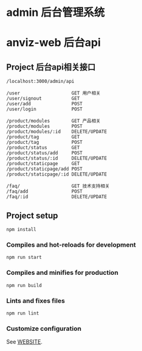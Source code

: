 # admin 后台管理系统
# anviz-web 后台api

## Project 后台api相关接口
```
/localhost:3000/admin/api

/user                   GET 用户相关
/user/signout           GET
/user/add               POST
/user/login             POST

/product/modules        GET 产品相关
/product/modules        POST
/product/modules/:id    DELETE/UPDATE
/product/tag            GET
/product/tag            POST
/product/status         GET
/product/status/add     POST
/product/status/:id     DELETE/UPDATE
/product/staticpage     GET
/product/staticpage/add POST
/product/staticpage/:id DELETE/UPDATE

/faq/                   GET 技术支持相关
/faq/add                POST
/faq/:id                DELETE/UPDATE

```

## Project setup
```
npm install
```

### Compiles and hot-reloads for development
```
npm run start
```

### Compiles and minifies for production
```
npm run build
```

### Lints and fixes files
```
npm run lint
```

### Customize configuration
See [WEBSITE](https://www.anviz.com/).
